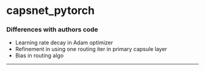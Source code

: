 # capsnet_pytorch

### Differences with authors code

* Learning rate decay in Adam optimizer
* Refinement in using one routing iter in primary capsule layer
* Bias in routing algo
**** 
